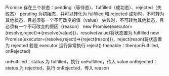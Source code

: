Promise 存在三个状态：pending（等待态）、fulfilled（成功态）、rejected（失败态）
pending 为初始态，并可以转化为 fulfilled 和 rejected
成功时，不可转为其他状态，且必须有一个不可改变的值（value）
失败时，不可转为其他状态，且必须有一个不可改变的原因（reason）
new Promise(executor=(resolve,reject)=>{resolve(value)})，resolve(value)将状态置为 fulfilled
new Promise(executor=(resolve,reject)=>{reject(reson)})，reject(reson)将状态置为 rejected
若是 executor 运行异常执行 reject()
thenable：then(onFulfilled, onRejected)

onFulfilled：status 为 fulfilled，执行 onFulfilled，传入 value
onRejected：status 为 rejected，执行 onRejected，传入 reason

